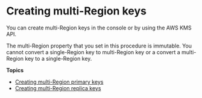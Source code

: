 # Creating multi\-Region keys<a name="multi-region-keys-create"></a>

You can create multi\-Region keys in the console or by using the AWS KMS API\.

The multi\-Region property that you set in this procedure is immutable\. You cannot convert a single\-Region key to multi\-Region key or a convert a multi\-Region key to a single\-Region key\. 

**Topics**
+ [Creating multi\-Region primary keys](create-primary-keys.md)
+ [Creating multi\-Region replica keys](multi-region-keys-replicate.md)